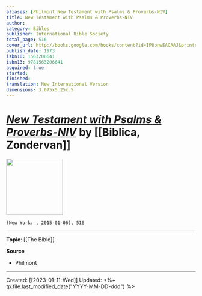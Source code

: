 ```yaml
---
aliases: [Philmont New Testament with Psalms & Proverbs-NIV]
title: New Testament with Psalms & Proverbs-NIV
author: 
category: Bibles
publisher: International Bible Society
total_page: 516
cover_url: http://books.google.com/books/content?id=IP8pnwEACAAJ&printsec=frontcover&img=1&zoom=1&source=gbs_api
publish_date: 1973
isbn10: 1563206641
isbn13: 9781563206641
acquired: true
started:
finished:
translation: New International Version
dimensions: 3.675x5.25x.5
---
```

# *[New Testament with Psalms & Proverbs-NIV]()* by [[Biblica, Zondervan]]

<img src="http://books.google.com/books/content?id=IP8pnwEACAAJ&printsec=frontcover&img=1&zoom=1&source=gbs_api" width=150>

`(New York: , 2015-01-06), 516`

--- 
**Topic**: [[The Bible]]

**Source**
- Philmont

---
Created: [[2023-01-11-Wed]]
Updated: <%+ tp.file.last_modified_date("YYYY-MM-DD-ddd") %>
